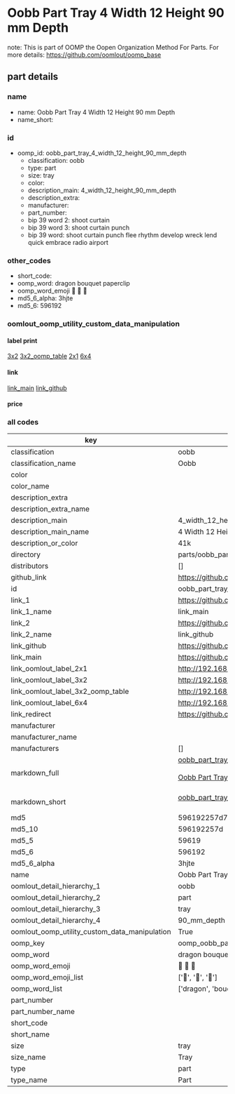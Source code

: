 # Oobb Part Tray 4 Width 12 Height 90 mm Depth  

note: This is part of OOMP the Oopen Organization Method For Parts. For more details: https://github.com/oomlout/oomp_base

##  part details
  







### name
* name: Oobb Part Tray 4 Width 12 Height 90 mm Depth
* name_short: 
### id
* oomp_id: oobb_part_tray_4_width_12_height_90_mm_depth
  * classification: oobb
  * type: part
  * size: tray
  * color: 
  * description_main: 4_width_12_height_90_mm_depth
  * description_extra: 
  * manufacturer: 
  * part_number: 
  * bip 39 word 2: shoot curtain
  * bip 39 word 3: shoot curtain punch
  * bip 39 word: shoot curtain punch flee rhythm develop wreck lend quick embrace radio airport

### other_codes
* short_code: 
* oomp_word: dragon bouquet paperclip
* oomp_word_emoji :dragon: :bouquet: :paperclip:
* md5_6_alpha: 3hjte
* md5_6: 596192






### oomlout_oomp_utility_custom_data_manipulation
#### label print
[3x2](http://192.168.1.245:1112/?label=oomp%203hjte)
[3x2_oomp_table](http://192.168.1.108:1112/?label=oomp%203hjte)
[2x1](http://192.168.1.242:1112/?label=oomp%203hjte)
[6x4](http://192.168.1.55:1112/?label=oomp%203hjte)    

#### link

[link_main](https://github.com/oomlout/oomlout_oomp_version_1_messy/tree/main/parts/oobb_part_tray_4_width_12_height_90_mm_depth) [link_github](https://github.com/oomlout/oomlout_oomp_version_1_messy/tree/main/parts/oobb_part_tray_4_width_12_height_90_mm_depth)                             

#### price







### all codes 
| key | value |  
| --- | --- |  
| classification | oobb |  
| classification_name | Oobb |  
| color |  |  
| color_name |  |  
| description_extra |  |  
| description_extra_name |  |  
| description_main | 4_width_12_height_90_mm_depth |  
| description_main_name | 4 Width 12 Height 90 mm Depth |  
| description_or_color | 41k |  
| directory | parts/oobb_part_tray_4_width_12_height_90_mm_depth |  
| distributors | [] |  
| github_link | https://github.com/oomlout/oomlout_oomp_part_src/tree/main/parts/oobb_part_tray_4_width_12_height_90_mm_depth |  
| id | oobb_part_tray_4_width_12_height_90_mm_depth |  
| link_1 | https://github.com/oomlout/oomlout_oomp_version_1_messy/tree/main/parts/oobb_part_tray_4_width_12_height_90_mm_depth |  
| link_1_name | link_main |  
| link_2 | https://github.com/oomlout/oomlout_oomp_version_1_messy/tree/main/parts/oobb_part_tray_4_width_12_height_90_mm_depth |  
| link_2_name | link_github |  
| link_github | https://github.com/oomlout/oomlout_oomp_version_1_messy/tree/main/parts/oobb_part_tray_4_width_12_height_90_mm_depth |  
| link_main | https://github.com/oomlout/oomlout_oomp_version_1_messy/tree/main/parts/oobb_part_tray_4_width_12_height_90_mm_depth |  
| link_oomlout_label_2x1 | http://192.168.1.242:1112/?label=oomp%203hjte |  
| link_oomlout_label_3x2 | http://192.168.1.245:1112/?label=oomp%203hjte |  
| link_oomlout_label_3x2_oomp_table | http://192.168.1.108:1112/?label=oomp%203hjte |  
| link_oomlout_label_6x4 | http://192.168.1.55:1112/?label=oomp%203hjte |  
| link_redirect | https://github.com/oomlout/oomlout_oomp_version_1_messy/tree/main/parts/oobb_part_tray_4_width_12_height_90_mm_depth |  
| manufacturer |  |  
| manufacturer_name |  |  
| manufacturers | [] |  
| markdown_full | [oobb_part_tray_4_width_12_height_90_mm_depth](none)<br>[](none)<br>[Oobb Part Tray 4 Width 12 Height 90 Mm Depth](none)<br><br> |  
| markdown_short | [oobb_part_tray_4_width_12_height_90_mm_depth](none)<br><br> |  
| md5 | 596192257d7fffc4f25c658d5b8d8e34 |  
| md5_10 | 596192257d |  
| md5_5 | 59619 |  
| md5_6 | 596192 |  
| md5_6_alpha | 3hjte |  
| name | Oobb Part Tray 4 Width 12 Height 90 mm Depth |  
| oomlout_detail_hierarchy_1 | oobb |  
| oomlout_detail_hierarchy_2 | part |  
| oomlout_detail_hierarchy_3 | tray |  
| oomlout_detail_hierarchy_4 | 90_mm_depth |  
| oomlout_oomp_utility_custom_data_manipulation | True |  
| oomp_key | oomp_oobb_part_tray_4_width_12_height_90_mm_depth |  
| oomp_word | dragon bouquet paperclip |  
| oomp_word_emoji | :dragon: :bouquet: :paperclip: |  
| oomp_word_emoji_list | [':dragon:', ':bouquet:', ':paperclip:'] |  
| oomp_word_list | ['dragon', 'bouquet', 'paperclip'] |  
| part_number |  |  
| part_number_name |  |  
| short_code |  |  
| short_name |  |  
| size | tray |  
| size_name | Tray |  
| type | part |  
| type_name | Part |  
